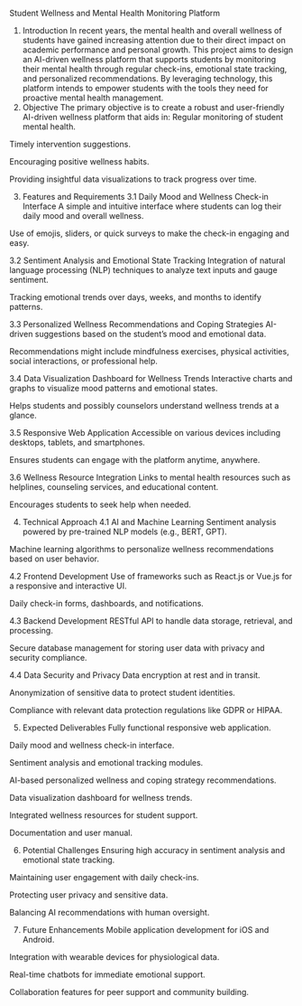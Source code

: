 Student Wellness and Mental Health Monitoring Platform
1. Introduction
In recent years, the mental health and overall wellness of students have gained increasing attention due to their direct impact on academic performance and personal growth. This project aims to design an AI-driven wellness platform that supports students by monitoring their mental health through regular check-ins, emotional state tracking, and personalized recommendations. By leveraging technology, this platform intends to empower students with the tools they need for proactive mental health management.
2. Objective
The primary objective is to create a robust and user-friendly AI-driven wellness platform that aids in:
Regular monitoring of student mental health.


Timely intervention suggestions.


Encouraging positive wellness habits.


Providing insightful data visualizations to track progress over time.


3. Features and Requirements
3.1 Daily Mood and Wellness Check-in Interface
A simple and intuitive interface where students can log their daily mood and overall wellness.


Use of emojis, sliders, or quick surveys to make the check-in engaging and easy.


3.2 Sentiment Analysis and Emotional State Tracking
Integration of natural language processing (NLP) techniques to analyze text inputs and gauge sentiment.


Tracking emotional trends over days, weeks, and months to identify patterns.


3.3 Personalized Wellness Recommendations and Coping Strategies
AI-driven suggestions based on the student’s mood and emotional data.


Recommendations might include mindfulness exercises, physical activities, social interactions, or professional help.


3.4 Data Visualization Dashboard for Wellness Trends
Interactive charts and graphs to visualize mood patterns and emotional states.


Helps students and possibly counselors understand wellness trends at a glance.


3.5 Responsive Web Application
Accessible on various devices including desktops, tablets, and smartphones.


Ensures students can engage with the platform anytime, anywhere.


3.6 Wellness Resource Integration
Links to mental health resources such as helplines, counseling services, and educational content.


Encourages students to seek help when needed.


4. Technical Approach
4.1 AI and Machine Learning
Sentiment analysis powered by pre-trained NLP models (e.g., BERT, GPT).


Machine learning algorithms to personalize wellness recommendations based on user behavior.


4.2 Frontend Development
Use of frameworks such as React.js or Vue.js for a responsive and interactive UI.


Daily check-in forms, dashboards, and notifications.


4.3 Backend Development
RESTful API to handle data storage, retrieval, and processing.


Secure database management for storing user data with privacy and security compliance.


4.4 Data Security and Privacy
Data encryption at rest and in transit.


Anonymization of sensitive data to protect student identities.


Compliance with relevant data protection regulations like GDPR or HIPAA.


5. Expected Deliverables
Fully functional responsive web application.


Daily mood and wellness check-in interface.


Sentiment analysis and emotional tracking modules.


AI-based personalized wellness and coping strategy recommendations.


Data visualization dashboard for wellness trends.


Integrated wellness resources for student support.


Documentation and user manual.


6. Potential Challenges
Ensuring high accuracy in sentiment analysis and emotional state tracking.


Maintaining user engagement with daily check-ins.


Protecting user privacy and sensitive data.


Balancing AI recommendations with human oversight.


7. Future Enhancements
Mobile application development for iOS and Android.


Integration with wearable devices for physiological data.


Real-time chatbots for immediate emotional support.


Collaboration features for peer support and community building.


